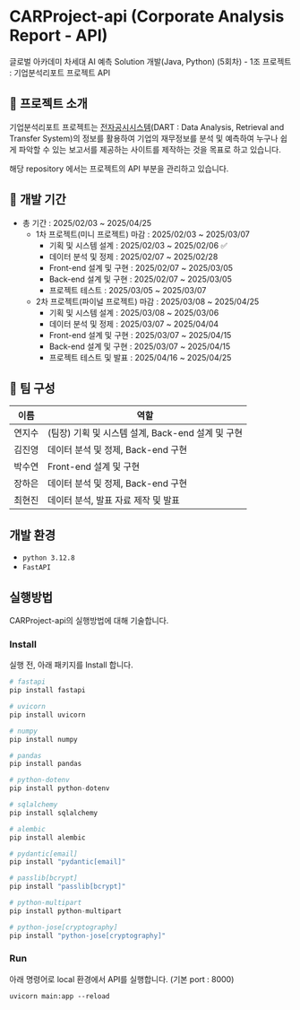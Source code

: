 # CARProject-api (Corporate Analysis Report - API)
글로벌 아카데미 차세대 AI 예측 Solution 개발(Java, Python) (5회차) - 1조 프로젝트 : 기업분석리포트 프로젝트 API

## 📌 프로젝트 소개
기업분석리포트 프로젝트는 [전자공시시스템](https://dart.fss.or.kr/main.do)(DART : Data Analysis, Retrieval and Transfer System)의 정보를 활용하여 기업의 재무정보를 분석 및 예측하여 누구나 쉽게 파악할 수 있는 보고서를 제공하는 사이트를 제작하는 것을 목표로 하고 있습니다.

해당 repository 에서는 프로젝트의 API 부분을 관리하고 있습니다.

## 📅 개발 기간
+ 총 기간 : 2025/02/03 ~ 2025/04/25
    + 1차 프로젝트(미니 프로젝트) 마감 : 2025/02/03 ~ 2025/03/07 
        + 기획 및 시스템 설계 : 2025/02/03 ~ 2025/02/06 ✅
        + 데이터 분석 및 정제 : 2025/02/07 ~ 2025/02/28
        + Front-end 설계 및 구현 : 2025/02/07 ~ 2025/03/05
        + Back-end 설계 및 구현 : 2025/02/07 ~ 2025/03/05
        + 프로젝트 테스트 : 2025/03/05 ~ 2025/03/07
    + 2차 프로젝트(파이널 프로젝트) 마감 : 2025/03/08 ~ 2025/04/25
        + 기획 및 시스템 설계 : 2025/03/08 ~ 2025/03/06
        + 데이터 분석 및 정제 : 2025/03/07 ~ 2025/04/04
        + Front-end 설계 및 구현 : 2025/03/07 ~ 2025/04/15
        + Back-end 설계 및 구현 : 2025/03/07 ~ 2025/04/15
        + 프로젝트 테스트 및 발표 : 2025/04/16 ~ 2025/04/25

## 👤 팀 구성
|이름|역할|
|---|--------|
|연지수|(팀장) 기획 및 시스템 설계, Back-end 설계 및 구현|
|김진영|데이터 분석 및 정제, Back-end 구현|
|박수연|Front-end 설계 및 구현|
|장하은|데이터 분석 및 정제, Back-end 구현|
|최현진|데이터 분석, 발표 자료 제작 및 발표|

## 개발 환경
+ `python 3.12.8`
+ `FastAPI`

## 실행방법
CARProject-api의 실행방법에 대해 기술합니다.

### Install 
실행 전, 아래 패키지를 Install 합니다.
``` py
# fastapi
pip install fastapi

# uvicorn
pip install uvicorn

# numpy
pip install numpy

# pandas
pip install pandas

# python-dotenv
pip install python-dotenv

# sqlalchemy
pip install sqlalchemy

# alembic
pip install alembic

# pydantic[email]
pip install "pydantic[email]"

# passlib[bcrypt]
pip install "passlib[bcrypt]"

# python-multipart
pip install python-multipart

# python-jose[cryptography]
pip install "python-jose[cryptography]"
```

### Run
아래 명령어로 local 환경에서 API를 실행합니다. (기본 port : 8000)
```
uvicorn main:app --reload
```